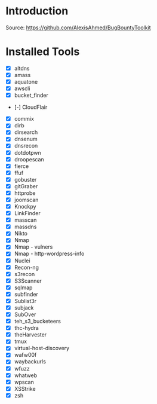 # Introduction
Source: https://github.com/AlexisAhmed/BugBountyToolkit

# Installed Tools
- [x] altdns
- [x] amass
- [x] aquatone
- [x] awscli
- [x] bucket_finder
- [-] CloudFlair
- [x] commix
- [x] dirb
- [x] dirsearch
- [x] dnsenum
- [x] dnsrecon
- [x] dotdotpwn
- [x] droopescan
- [x] fierce
- [x] ffuf
- [x] gobuster
- [x] gitGraber
- [x] httprobe
- [x] joomscan
- [x] Knockpy
- [x] LinkFinder
- [x] masscan
- [x] massdns
- [x] Nikto
- [x] Nmap
- [x] Nmap - vulners
- [x] Nmap - http-wordpress-info
- [x] Nuclei
- [x] Recon-ng
- [x] s3recon
- [x] S3Scanner
- [x] sqlmap
- [x] subfinder
- [x] Sublist3r
- [x] subjack
- [x] SubOver
- [x] teh_s3_bucketeers
- [x] thc-hydra
- [x] theHarvester
- [x] tmux
- [x] virtual-host-discovery
- [x] wafw00f
- [x] waybackurls
- [x] wfuzz
- [x] whatweb
- [x] wpscan
- [x] XSStrike
- [x] zsh
